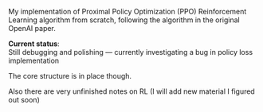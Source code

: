 
My implementation of Proximal Policy Optimization (PPO) Reinforcement Learning algorithm from scratch, following the algorithm in the original OpenAI paper.

**Current status**:  
Still debugging and polishing — currently investigating a bug in policy loss implementation

The core structure is in place though.

Also there are very unfinished notes on RL (I will add new material I figured out soon)
